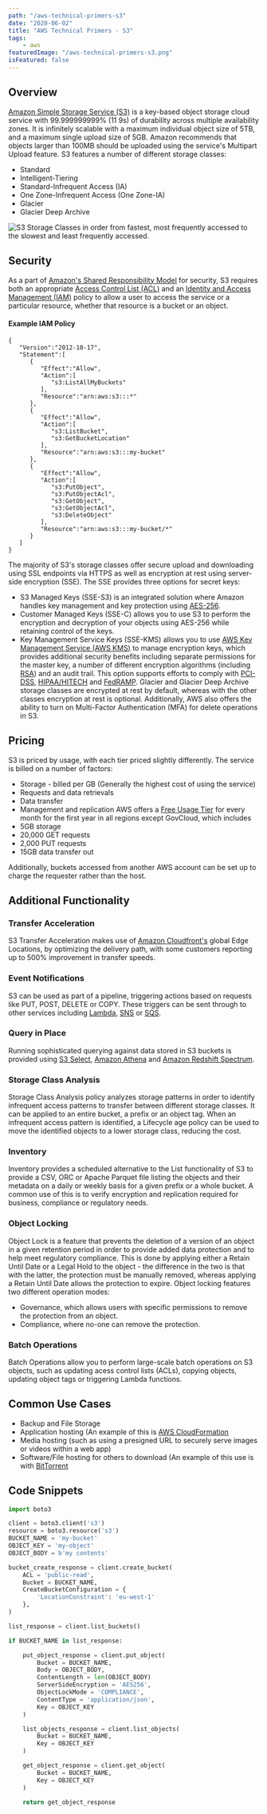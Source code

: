 ```yaml
---
path: "/aws-technical-primers-s3"
date: "2020-06-02"
title: "AWS Technical Primers - S3"
tags:
    - aws
featuredImage: "/aws-technical-primers-s3.png"
isFeatured: false
---
```

## Overview
[Amazon Simple Storage Service (S3)](https://aws.amazon.com/s3) is a key-based object storage cloud service with 99.999999999% (11 9s) of durability across multiple availability zones. It is infinitely scalable with a maximum individual object size of 5TB, and a maximum single upload size of 5GB. Amazon recommends that objects larger than 100MB should be uploaded using the service's Multipart Upload feature. S3 features a number of different storage classes:
 * Standard
 * Intelligent-Tiering
 * Standard-Infrequent Access (IA)
 * One Zone-Infrequent Access (One Zone-IA)
 * Glacier
 * Glacier Deep Archive

![S3 Storage Classes in order from fastest, most frequently accessed to the slowest and least frequently accessed.](/s3-storage-classes.png)

## Security
As a part of [Amazon's Shared Responsibility Model](https://aws.amazon.com/compliance/shared-responsibility-model/) for security, S3 requires both an appropriate [Access Control List (ACL)](https://docs.aws.amazon.com/AmazonS3/latest/dev/acl-overview.html) and an [Identity and Access Management (IAM)](https://aws.amazon.com/iam) policy to allow a user to access the service or a particular resource, whether that resource is a bucket or an object.
#### Example IAM Policy
```
{
   "Version":"2012-10-17",
   "Statement":[
      {
         "Effect":"Allow",
         "Action":[
            "s3:ListAllMyBuckets"
         ],
         "Resource":"arn:aws:s3:::*"
      },
      {
         "Effect":"Allow",
         "Action":[
            "s3:ListBucket",
            "s3:GetBucketLocation"
         ],
         "Resource":"arn:aws:s3:::my-bucket"
      },
      {
         "Effect":"Allow",
         "Action":[
            "s3:PutObject",
            "s3:PutObjectAcl",
            "s3:GetObject",
            "s3:GetObjectAcl",
            "s3:DeleteObject"
         ],
         "Resource":"arn:aws:s3:::my-bucket/*"
      }
   ]
}
```
The majority of S3's storage classes offer secure upload and downloading using SSL endpoints via HTTPS as well as encryption at rest using server-side encryption (SSE). The SSE provides three options for secret keys:
 * S3 Managed Keys (SSE-S3) is an integrated solution where Amazon handles key management and key protection using [AES-256](https://www.atpinc.com/blog/what-is-aes-256-encryption).
 * Customer Managed Keys (SSE-C) allows you to use S3 to perform the encryption and decryption of your objects using AES-256 while retaining control of the keys.
 * Key Management Service Keys (SSE-KMS) allows you to use [AWS Key Management Service (AWS KMS)](https://aws.amazon.com/kms/) to manage encryption keys, which provides additional security benefits including separate permissions for the master key, a number of different encryption algorithms (including [RSA](https://hackernoon.com/how-does-rsa-work-f44918df914b)) and an audit trail. This option supports efforts to comply with [PCI-DSS](https://www.pcicomplianceguide.org/faq/), [HIPAA/HITECH](https://cpl.thalesgroup.com/faq/americas-compliance/what-hipaa-hitech) and [FedRAMP](https://www.fedramp.gov).
Glacier and Glacier Deep Archive storage classes are encrypted at rest by default, whereas with the other classes encryption at rest is optional.
Additionally, AWS also offers the ability to turn on Multi-Factor Authentication (MFA) for delete operations in S3.

## Pricing
S3 is priced by usage, with each tier priced slightly differently. The service is billed on a number of factors:
 * Storage - billed per GB (Generally the highest cost of using the service)
 * Requests and data retrievals
 * Data transfer
 * Management and replication
AWS offers a [Free Usage Tier](https://aws.amazon.com/free/) for every month for the first year in all regions except GovCloud, which includes
 * 5GB storage
 * 20,000 GET requests
 * 2,000 PUT requests
 * 15GB data transfer out

Additionally, buckets accessed from another AWS account can be set up to charge the requester rather than the host.

## Additional Functionality
### Transfer Acceleration
S3 Transfer Acceleration makes use of [Amazon Cloudfront's](https://aws.amazon.com/cloudfront) global Edge Locations, by optimizing the delivery path, with some customers reporting up to 500% improvement in transfer speeds.

### Event Notifications
S3 can be used as part of a pipeline, triggering actions based on requests like PUT, POST, DELETE or COPY. These triggers can be sent through to other services including [Lambda](https://aws.amazon.com/lambda/), [SNS](https://aws.amazon.com/sns/) or [SQS](https://aws.amazon.com/sqs/).

### Query in Place
Running sophisticated querying against data stored in S3 buckets is provided using [S3 Select](https://aws.amazon.com/blogs/aws/s3-glacier-select/), [Amazon Athena](https://aws.amazon.com/athena/) and [Amazon Redshift Spectrum](https://docs.aws.amazon.com/redshift/latest/dg/c-getting-started-using-spectrum.html).

### Storage Class Analysis
Storage Class Analysis policy analyzes storage patterns in order to identify infrequent access patterns to transfer between different storage classes. It can be applied to an entire bucket, a prefix or an object tag. When an infrequent access pattern is identified, a Lifecycle age policy can be used to move the identified objects to a lower storage class, reducing the cost.

### Inventory
Inventory provides a scheduled alternative to the List functionality of S3 to provide a CSV, ORC or Apache Parquet file listing the objects and their metadata on a daily or weekly basis for a given prefix or a whole bucket. A common use of this is to verify encryption and replication required for business, compliance or regulatory needs.

### Object Locking
Object Lock is a feature that prevents the deletion of a version of an object in a given retention period in order to provide added data protection and to help meet regulatory compliance. This is done by applying either a Retain Until Date or a Legal Hold to the object - the difference in the two is that with the latter, the protection must be manually removed, whereas applying a Retain Until Date allows the protection to expire. Object locking features two different operation modes:
 * Governance, which allows users with specific permissions to remove the protection from an object.
 * Compliance, where no-one can remove the protection.

### Batch Operations
Batch Operations allow you to perform large-scale batch operations on S3 objects, such as updating acess control lists (ACLs), copying objects, updating object tags or triggering Lambda functions.

## Common Use Cases
 * Backup and File Storage
 * Application hosting (An example of this is [AWS CloudFormation](https://aws.amazon.com/cloudformation/)
 * Media hosting (such as using a presigned URL to securely serve images or videos within a web app)
 * Software/File hosting for others to download (An example of this use is with [BitTorrent](https://docs.aws.amazon.com/AmazonS3/latest/dev/S3TorrentPublish.html)

## Code Snippets
```python
import boto3

client = boto3.client('s3')
resource = boto3.resource('s3')
BUCKET_NAME = 'my-bucket'
OBJECT_KEY = 'my-object'
OBJECT_BODY = b'my contents'

bucket_create_response = client.create_bucket(
    ACL = 'public-read',
    Bucket = BUCKET_NAME,
    CreateBucketConfiguration = {
        'LocationConstraint': 'eu-west-1'
    },
)

list_response = client.list_buckets()

if BUCKET_NAME in list_response:

    put_object_response = client.put_object(
        Bucket = BUCKET_NAME,
        Body = OBJECT_BODY,
        ContentLength = len(OBJECT_BODY)
        ServerSideEncryption = 'AES256',
        ObjectLockMode = 'COMPLIANCE',
        ContentType = 'application/json',
        Key = OBJECT_KEY
    )

    list_objects_response = client.list_objects(
        Bucket = BUCKET_NAME,
        Key = OBJECT_KEY
    )

    get_object_response = client.get_object(
        Bucket = BUCKET_NAME,
        Key = OBJECT_KEY
    )

    return get_object_response
```